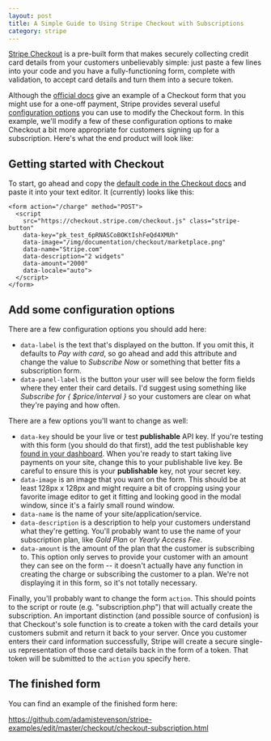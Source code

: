 ```yaml
---
layout: post
title: A Simple Guide to Using Stripe Checkout with Subscriptions
category: stripe
---
```


[Stripe Checkout](https://stripe.com/checkout) is a pre-built form that makes securely collecting credit card details from your customers unbelievably simple: just paste a few lines into your code and you have a fully-functioning form, complete with validation, to accept card details and turn them into a secure token. 

Although the [official docs](https://stripe.com/docs/checkout) give an example of a Checkout form that you might use for a one-off payment, Stripe provides several useful [configuration options](https://stripe.com/docs/checkout#integration-simple-options) you can use to modify the Checkout form. In this example, we'll modify a few of these configuration options to make Checkout a bit more appropriate for customers signing up for a subscription. Here's what the end product will look like:

<form action="" method="POST">
  <script
    src="https://checkout.stripe.com/checkout.js" class="stripe-button"
    data-key="pk_test_6pRNASCoBOKtIshFeQd4XMUh"
    data-image="/images/troll_logo.png"
    data-name="SaaS Service"
    data-description="Gold Plan Subscription"
    data-amount="3900"
    data-locale="auto"
    data-panel-label="Subscribe for $39/month"
    data-label="Subscribe Now">
  </script>
</form>

## Getting started with Checkout
To start, go ahead and copy the [default code in the Checkout docs](https://stripe.com/docs/checkout#integration) and paste it into your text editor. It (currently) looks like this:

```
<form action="/charge" method="POST">
  <script
    src="https://checkout.stripe.com/checkout.js" class="stripe-button"
    data-key="pk_test_6pRNASCoBOKtIshFeQd4XMUh"
    data-image="/img/documentation/checkout/marketplace.png"
    data-name="Stripe.com"
    data-description="2 widgets"
    data-amount="2000"
    data-locale="auto">
  </script>
</form>
``` 

## Add some configuration options

There are a few configuration options you should add here: 

* `data-label` is the text that's displayed on the button. If you omit this, it defaults to *Pay with card*, so go ahead and add this attribute and change the value to *Subscribe Now* or something that better fits a subscription form.
* `data-panel-label` is the button your user will see below the form fields where they enter their card details. I'd suggest using something like *Subscribe for { $price/interval }* so your customers are clear on what they're paying and how often.

There are a few options you'll want to change as well:

* `data-key` should be your live or test **publishable** API key. If you're testing with this form (you should do that first), add the test publishable key [found in your dashboard](https://dashboard.stripe.com/account/apikeys). When you're ready to start taking live payments on your site, change this to your publishable live key. <span class="red">Be careful to ensure this is your **publishable** key, not your secret key.</span>
* `data-image` is an image that you want on the form. This should be at least 128px x 128px and might require a bit of cropping using your favorite image editor to get it fitting and looking good in the modal window, since it's a fairly small round window.
* `data-name` is the name of your site/application/service. 
* `data-description` is a description to help your customers understand what they're getting. You'll probably want to use the name of your subscription plan, like *Gold Plan* or *Yearly Access Fee*. 
* `data-amount` is the amount of the plan that the customer is subscribing to. This option only serves to provide your customer with an amount they can see on the form -- it doesn't actually have any function in creating the charge or subscribing the customer to a plan. We're not displaying it in this form, so it's not totally necessary.

Finally, you'll probably want to change the form `action`. This should points to the script or route (e.g. "subscription.php") that will actually create the subscription. An important distinction (and possible source of confusion) is that Checkout's sole function is to create a token with the card details your customers submit and return it back to your server. Once you customer enters their card information successfully, Stripe will create a secure single-us representation of those card details back in the form of a token. That token will be submitted to the `action` you specify here. 

## The finished form

You can find an example of the finished form here:

https://github.com/adamjstevenson/stripe-examples/edit/master/checkout/checkout-subscription.html